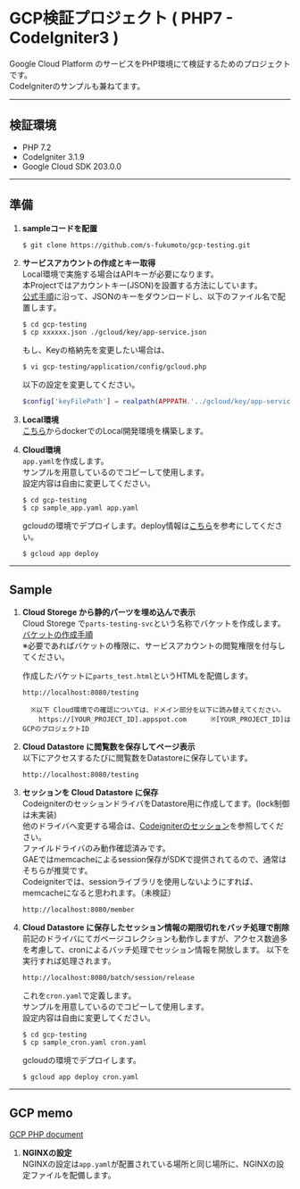 # GCP検証プロジェクト ( PHP7 - CodeIgniter3 )
Google Cloud Platform のサービスをPHP環境にて検証するためのプロジェクトです。  
CodeIgniterのサンプルも兼ねてます。

---
## 検証環境
 - PHP 7.2
 - CodeIgniter 3.1.9
 - Google Cloud SDK 203.0.0

---
## 準備

1. **sampleコードを配置**  
    ```
    $ git clone https://github.com/s-fukumoto/gcp-testing.git
    ```

2. **サービスアカウントの作成とキー取得**  
    Local環境で実施する場合はAPIキーが必要になります。  
    本Projectではアカウントキー(JSON)を設置する方法にしています。  
    [公式手順](https://cloud.google.com/docs/authentication/getting-started?authuser=0&hl=ja)に沿って、JSONのキーをダウンロードし、以下のファイル名で配置します。
    ```
    $ cd gcp-testing 
    $ cp xxxxxx.json ./gcloud/key/app-service.json
    ```
    もし、Keyの格納先を変更したい場合は、
    ```bash
    $ vi gcp-testing/application/config/gcloud.php
    ```
    以下の設定を変更してください。
    ```php
    $config['keyFilePath'] = realpath(APPPATH.'../gcloud/key/app-service.json'); // アクセスキーファイル
    ```

3. **Local環境**  
    [こちら](https://github.com/s-fukumoto/docker-gae-php)からdockerでのLocal開発環境を構築します。　　

4. **Cloud環境**  
    `app.yaml`を作成します。  
    サンプルを用意しているのでコピーして使用します。  
    設定内容は自由に変更してください。
    ```
    $ cd gcp-testing 
    $ cp sample_app.yaml app.yaml
    ```
    gcloudの環境でデプロイします。deploy情報は[こちら](https://github.com/s-fukumoto/docker-gae-php)を参考にしてください。
    ```
    $ gcloud app deploy
    ```

---
## Sample
1. **Cloud Storege から静的パーツを埋め込んで表示**  
    Cloud Storege で`parts-testing-svc`という名称でバケットを作成します。[バケットの作成手順](https://cloud.google.com/storage/docs/creating-buckets?hl=ja#storage-create-bucket-console)  
    ※必要であればバケットの権限に、サービスアカウントの閲覧権限を付与してください。  

    作成したバケットに`parts_test.html`というHTMLを配備します。
    ```
    http://localhost:8080/testing  

      ※以下 Cloud環境での確認については、ドメイン部分を以下に読み替えてください。
        https://[YOUR_PROJECT_ID].appspot.com      ※[YOUR_PROJECT_ID]はGCPのプロジェクトID
    ```

2. **Cloud Datastore に閲覧数を保存してページ表示**  
    以下にアクセスするたびに閲覧数をDatastoreに保存しています。
    ```
    http://localhost:8080/testing  
    ```

3. **セッションを Cloud Datastore に保存**  
    CodeigniterのセッションドライバをDatastore用に作成してます。(lock制御は未実装)  
    他のドライバへ変更する場合は、[Codeigniterのセッション](http://codeigniter.jp/user_guide/3/libraries/sessions.html#id15)を参照してください。  
    ファイルドライバのみ動作確認済みです。  
    GAEではmemcacheによるsession保存がSDKで提供されてるので、通常はそちらが推奨です。  
    Codeigniterでは、sessionライブラリを使用しないようにすれば、memcacheになると思われます。（未検証）  
    ```
    http://localhost:8080/member  
    ```

4. **Cloud Datastore に保存したセッション情報の期限切れをバッチ処理で削除**  
    前記のドライバにてガベージコレクションも動作しますが、アクセス数過多を考慮して、cronによるバッチ処理でセッション情報を開放します。
    以下を実行すれば処理されます。
    ```
    http://localhost:8080/batch/session/release  
    ```
    これを`cron.yaml`で定義します。  
    サンプルを用意しているのでコピーして使用します。  
    設定内容は自由に変更してください。
    ```
    $ cd gcp-testing 
    $ cp sample_cron.yaml cron.yaml
    ```
    gcloudの環境でデプロイします。
    ```
    $ gcloud app deploy cron.yaml
    ```


---
## GCP memo
[GCP PHP document](https://cloud.google.com/php/docs/)

1. **NGINXの設定**  
    NGINXの設定は`app.yaml`が配置されている場所と同じ場所に、NGINXの設定ファイルを配備します。 
